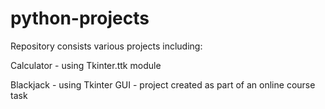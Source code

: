 # python-projects
Repository consists various projects including:

Calculator - using Tkinter.ttk module

Blackjack - using Tkinter GUI - project created as part of an online course task
